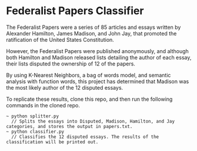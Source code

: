 Federalist Papers Classifier
====================

The Federalist Papers were a series of 85 articles and essays written by Alexander Hamilton, James Madison, and John Jay, that promoted the ratification of the United States Constitution. 

However, the Federalist Papers were published anonymously, and although both Hamilton and Madison released lists detailing the author of each essay, their lists disputed the ownership of 12 of the papers.

By using K-Nearest Neighbors, a bag of words model, and semantic analysis with function words, this project has determined that Madison was the most likely author of the 12 disputed essays.

To replicate these results, clone this repo, and then run the following commands in the cloned repo.

    ~ python splitter.py
      // Splits the essays into Disputed, Madison, Hamilton, and Jay categories, and stores the output in papers.txt.
    ~ python classifier.py
      // Classifies the 12 disputed essays. The results of the classification will be printed out.
    
  